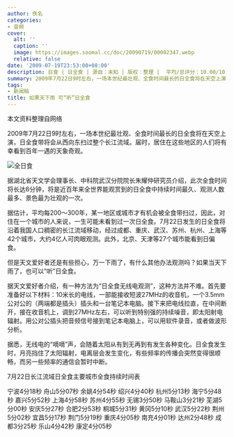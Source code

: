 ```yaml
---
author: 佚名
categories:
- 音频
cover:
  alt: ''
  caption: ''
  image: https://images.soomal.cc/doc/20090719/00002347.webp
  relative: false
date: '2009-07-19T23:53:00+08:00'
description: 日食 | 日全食 | 源自：未知 | 版权：整理 |  平均/总评分：10.00/10
summary: 2009年7月22日9时左右，一场本世纪最壮观、全食时间最长的日全食将在天空上演，日全食带将会从西向东扫过整个长江流域。届时，居住在这些地区的人们将有幸看到百年一遇的天象奇观。但是天文爱好者还是有些担心，万一下雨了，有什么其他办法观测吗？如果当天下雨了，也可以“听”日全食。
tags:
- 新闻稿
title: 如果天下雨 可“听”日全食
---
```


本文资料整理自网络



2009年7月22日9时左右，一场本世纪最壮观、全食时间最长的日全食将在天空上演，日全食带将会从西向东扫过整个长江流域。届时，居住在这些地区的人们将有幸看到百年一遇的天象奇观。



![全日食](https://images.soomal.cc/doc/20090719/00002347.webp)



据湖北省天文学会理事长、中科院武汉分院院长朱耀仲研究员介绍，此次全食时间将长达6分钟，将是近百年来全世界能观赏到的日全食中持续时间最久、观测人数最多、景色最为壮观的一次。



据估计，平均每200～300年，某一地区或城市才有机会被全食带扫过，因此，对住在一个城市的人来说，一生可能未看到过一次日全食。7月22日发生的日全食将沿着我国人口稠密的长江流域移动，经过成都、重庆、武汉、苏州、杭州、上海等42个城市，大约4亿人可肉眼观测。此外，北京、天津等27个城市能看到日偏食。



但是天文爱好者还是有些担心，万一下雨了，有什么其他办法观测吗？如果当天下雨了，也可以“听”日全食。



据天文爱好者介绍，有一种方法为“日全食无线电观测”，这种方法并不难。首先要准备好以下材料：10米长的电线，一部能接收短波27MHz的收音机，一个3.5mm公对公的（两端都是插头）插头和一台笔记本电脑。接下来把电线拉直，在中间断开，接在收音机上，调到27MHz左右，可以听到特别强的持续噪音，即太阳射电辐射。用公对公插头把音频信号接到笔记本电脑上，可以用软件录音，或者做波形分析。



据悉，无线电的“嘀嘀”声，会随着太阳从有到无再到有发生各种变化。日全食发生时，月亮挡住了太阳辐射，电离层会发生变化，有些频率的传播会突然变得很顺畅，而另一些频率的通信会暂时中断。



7月22日长江流域日全食主要城市全食持续时间表

宁波4分18秒
舟山5分07秒
余姚4分54秒
绍兴4分40秒
杭州5分13秒
海宁5分48秒
嘉兴5分52秒
上海4分58秒
苏州4分55秒
无锡3分50秒
马鞍山3分21秒
芜湖5分00秒
安庆5分27秒
合肥2分53秒
桐城5分31秒
黄冈5分10秒
武汉5分22秒
荆州5分02秒
宜昌5分17秒
荆门5分19秒
重庆4分05秒
南充4分01秒
达州2分48秒
成都3分25秒
乐山4分42秒
康定4分05秒